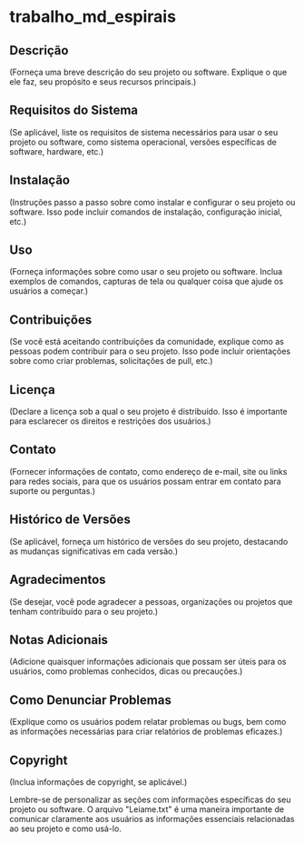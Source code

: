# trabalho_md_espirais

## Descrição

(Forneça uma breve descrição do seu projeto ou software. Explique o que ele faz, seu propósito e seus recursos principais.)

## Requisitos do Sistema

(Se aplicável, liste os requisitos de sistema necessários para usar o seu projeto ou software, como sistema operacional, versões específicas de software, hardware, etc.)

## Instalação

(Instruções passo a passo sobre como instalar e configurar o seu projeto ou software. Isso pode incluir comandos de instalação, configuração inicial, etc.)

## Uso

(Forneça informações sobre como usar o seu projeto ou software. Inclua exemplos de comandos, capturas de tela ou qualquer coisa que ajude os usuários a começar.)

## Contribuições

(Se você está aceitando contribuições da comunidade, explique como as pessoas podem contribuir para o seu projeto. Isso pode incluir orientações sobre como criar problemas, solicitações de pull, etc.)

## Licença

(Declare a licença sob a qual o seu projeto é distribuído. Isso é importante para esclarecer os direitos e restrições dos usuários.)

## Contato

(Fornecer informações de contato, como endereço de e-mail, site ou links para redes sociais, para que os usuários possam entrar em contato para suporte ou perguntas.)

## Histórico de Versões

(Se aplicável, forneça um histórico de versões do seu projeto, destacando as mudanças significativas em cada versão.)

## Agradecimentos

(Se desejar, você pode agradecer a pessoas, organizações ou projetos que tenham contribuído para o seu projeto.)

## Notas Adicionais

(Adicione quaisquer informações adicionais que possam ser úteis para os usuários, como problemas conhecidos, dicas ou precauções.)

## Como Denunciar Problemas

(Explique como os usuários podem relatar problemas ou bugs, bem como as informações necessárias para criar relatórios de problemas eficazes.)

## Copyright

(Inclua informações de copyright, se aplicável.)

Lembre-se de personalizar as seções com informações específicas do seu projeto ou software. O arquivo "Leiame.txt" é uma maneira importante de comunicar claramente aos usuários as informações essenciais relacionadas ao seu projeto e como usá-lo.
